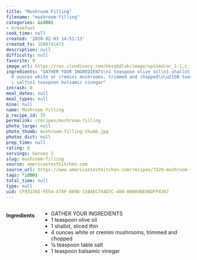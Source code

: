 ```yaml
---
title: "Mushroom Filling"
filename: "mushroom-filling"
categories: &id001
- breakfast
cook_time: null
created: '2020-02-03 14:51:13'
created_ts: 1580741473
description: null
difficulty: null
favorite: 0
image_url: https://res.cloudinary.com/hksqkdlah/image/upload/ar_1:1,c_fill,dpr_2.0,f_auto,fl_lossy.progressive.strip_profile,g_faces:auto,q_auto:low,w_344/20178_sfs-fluffy-omelets-mushroom-filling-2
ingredients: "GATHER YOUR INGREDIENTS\n1 teaspoon olive oil\n1 shallot, sliced thin\n\
  4 ounces white or cremini mushrooms, trimmed and chopped\n\u215B teaspoon table\
  \ salt\n1 teaspoon balsamic vinegar"
intrash: 0
meal_dates: null
meal_types: null
mine: null
name: Mushroom Filling
p_recipe_id: 35
permalink: /recipes/mushroom-filling
photo_large: null
photo_thumb: mushroom-filling-thumb.jpg
photos_dict: null
prep_time: null
rating: 0
servings: Serves 2
slug: mushroom-filling
source: americastestkitchen.com
source_url: https://www.americastestkitchen.com/recipes/7329-mushroom-filling
tags: *id001
total_time: null
type: null
uid: CF93236E-FE54-478F-809A-110AEC744D7C-408-00004BE0ADFF8367
---
```

<div class="large-8 medium-7 columns" id="writeup">	</div><!-- #writeup -->
</div><!-- #row-one -->
<div class="row" id="row-two">	<div class="medium-4 small-5 columns" id="ingredients"><h4>Ingredients</h4><div class="box box-ingredients content"><ul>
<li>GATHER YOUR INGREDIENTS</li>
<li>1 teaspoon olive oil</li>
<li>1 shallot, sliced thin</li>
<li>4 ounces white or cremini mushrooms, trimmed and chopped</li>
<li>⅛ teaspoon table salt</li>
<li>1 teaspoon balsamic vinegar</li>
</ul>
</div>	</div>	<div class="medium-6 small-7 columns" id="directions">	</div>